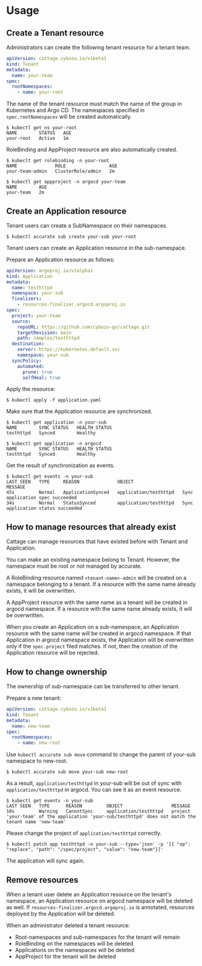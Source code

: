 # Usage

## Create a Tenant resource

Administrators can create the following tenant resource for a tenant team.

```yaml
apiVersion: cattage.cybozu.io/v1beta1
kind: Tenant
metadata:
  name: your-team
spec:
  rootNamespaces:
    - name: your-root
```

The name of the tenant resource must match the name of the group in Kubernetes and Argo CD.
The namespaces specified in `spec.rootNamespaces` will be created automatically.

```console
$ kubectl get ns your-root
NAME        STATUS   AGE
your-root   Active   1m
```

RoleBinding and AppProject resource are also automatically created.

```console
$ kubeclt get rolebinding -n your-root
NAME              ROLE                AGE
your-team-admin   ClusterRole/admin   2m
```

```console
$ kubectl get appproject -n argocd your-team
NAME        AGE
your-team   2m
```

## Create an Application resource

Tenant users can create a SubNamespace on their namespaces.

```console
$ kubectl accurate sub create your-sub your-root
```

Tenant users can create an Application resource in the sub-namespace.

Prepare an Application resource as follows:

```yaml
apiVersion: argoproj.io/v1alpha1
kind: Application
metadata:
  name: testhttpd
  namespace: your-sub
  finalizers:
    - resources-finalizer.argocd.argoproj.io
spec:
  project: your-team
  source:
    repoURL: https://github.com/cybozu-go/cattage.git
    targetRevision: main
    path: samples/testhttpd
  destination:
    server: https://kubernetes.default.svc
    namespace: your-sub
  syncPolicy:
    automated:
      prune: true
      selfHeal: true
```

Apply the resource:

```console
$ kubectl apply -f application.yaml
```

Make sure that the Application resource are synchronized.

```console
$ kubectl get application -n your-sub
NAME        SYNC STATUS   HEALTH STATUS
testhttpd   Synced        Healthy
```

```console
$ kubectl get application -n argocd
NAME        SYNC STATUS   HEALTH STATUS
testhttpd   Synced        Healthy
```

Get the result of synchronization as events.

```console
$ kubectl get events -n your-sub
LAST SEEN   TYPE     REASON              OBJECT                  MESSAGE
45s         Normal   ApplicationSynced   application/testhttpd   Sync application spec succeeded
34s         Normal   StatusSynced        application/testhttpd   Sync application status succeeded
```

## How to manage resources that already exist

Cattage can manage resources that have existed before with Tenant and Application.

You can make an existing namespace belong to Tenant.
However, the namespace must be root or not managed by accurate.

A RoleBinding resource named `<tenant-name>-admin` will be created on a namespace belonging to a tenant.
If a resource with the same name already exists, it will be overwritten.

A AppProject resource with the same name as a tenant will be created in argocd namespace.
If a resource with the same name already exists, it will be overwritten.

When you create an Application on a sub-namespace, an Application resource with the same name will be created in argocd namespace.
If that Application in argocd namespace exists, the Application will be overwritten only if the `spec.project` filed matches.
If not, then the creation of the Application resource will be rejected.

## How to change ownership

The ownership of sub-namespace can be transferred to other tenant.

Prepare a new tenant:

```yaml
apiVersion: cattage.cybozu.io/v1beta1
kind: Tenant
metadata:
  name: new-team
spec:
  rootNamespaces:
    - name: new-root
```

Use `kubectl accurate sub move` command to change the parent of your-sub namespace to new-root.

```console
$ kubectl accurate sub move your-sub new-root
```

As a result, `application/testhttpd` in your-sub will be out of sync with `application/testhttpd` in argocd.
You can see it as an event resource.

```console
$ kubectl get events -n your-sub
LAST SEEN   TYPE      REASON         OBJECT                  MESSAGE
10s         Warning   CannotSync     application/testhttpd   project 'your-team' of the application 'your-sub/testhttpd' does not match the tenant name 'new-team'
```

Please change the project of `application/testhttpd` correctly.

```console
$ kubectl patch app testhttpd -n your-sub --type='json' -p '[{ "op": "replace", "path": "/spec/project", "value": "new-team"}]'
```

The application will sync again.

## Remove resources

When a tenant user delete an Application resource on the tenant's namespace, an Application resource on argocd namespace will be deleted as well.
If `resources-finalizer.argocd.argoproj.io` is annotated, resources deployed by the Application will be deleted.

When an administrator deleted a tenant resource:
- Root-namespaces and sub-namespaces for the tenant will remain
- RoleBinding on the namespaces will be deleted
- Applications on the namespaces will be deleted
- AppProject for the tenant will be deleted

